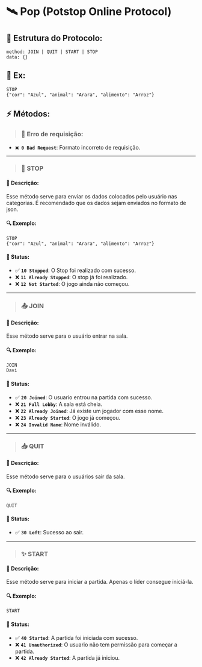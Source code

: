 # 🛰️ Pop (Potstop Online Protocol)

## 📌 Estrutura do Protocolo:
```
method: JOIN | QUIT | START | STOP
data: {}
```

## 📌 Ex:
```
STOP
{"cor": "Azul", "animal": "Arara", "alimento": "Arroz"}
```

## ⚡ Métodos:

> ### 🧩 Erro de requisição:
- **`❌ 0 Bad Request`**: Formato incorreto de requisição.

---

> ### 🛑 STOP
#### 📖 Descrição:
Esse método serve para enviar os dados colocados pelo usuário nas categorias.
É recomendado que os dados sejam enviados no formato de json.
#### 🔍 Exemplo:
```
STOP
{"cor": "Azul", "animal": "Arara", "alimento": "Arroz"}
```
#### 📩 Status:
- ✅ **`10 Stopped`**: O Stop foi realizado com sucesso.
- ❌ **`11 Already Stopped`**: O stop já foi realizado.
- ❌ **`12 Not Started`**: O jogo ainda não começou.

---

> ### 📤 JOIN
#### 📖 Descrição:
Esse método serve para o usuário entrar na sala.
#### 🔍 Exemplo:
```
JOIN
Davi
```
#### 📩 Status:
- ✅ **`20 Joined`**: O usuario entrou na partida com sucesso.
- ❌ **`21 Full Lobby`**: A sala está cheia.
- ❌ **`22 Already Joined`**: Já existe um jogador com esse nome.
- ❌ **`23 Already Started`**: O jogo já começou.
- ❌ **`24 Invalid Name`**: Nome inválido.

---

> ### 📥 QUIT
#### 📖 Descrição:
Esse método serve para o usuários sair da sala.
#### 🔍 Exemplo:
```
QUIT
```
#### 📩 Status:
- ✅ **`30 Left`**: Sucesso ao sair.

---

> ### ✨ START
#### 📖 Descrição:
Esse método serve para iniciar a partida. Apenas o líder consegue iniciá-la.
#### 🔍 Exemplo:
```
START
```
#### 📩 Status:
- ✅ **`40 Started`**: A partida foi iniciada com sucesso.
- ❌ **`41 Unauthorized`**: O usuario não tem permissão para começar a partida.
- ❌ **`42 Already Started`**: A partida já iniciou.
<!-- 
---

> ### 🔄️ RESTART
#### 📖 Descrição:
Esse método serve para recomeçar a partida. Apenas o líder consegue.
#### 🔍 Exemplo:
```
RESTART
```
#### 📩 Status:
- ✅ **`50 Restarted`**: A partida foi iniciada com sucesso.
- ❌ **`51 Unauthorized`**: O usuario não tem permissão para recomeçar a partida (não é o lider).
- ❌ **`52 Game Not Ended`**: A partida não acabou, nem começou.
 -->

<!-- ---

> ### 🪦 END
#### 🛠️ Requisição:
- O usuário envia uma requisição `END` para o servidor.
- Os dados a serem enviados ao servidor estarão em **`data`**.

#### 📩 Resposta:
- ✅ **`50 End`**: Partida encerrada com sucesso.
- ❌ **`54 End Failed`**: Não foi possivel encerrar a partida. -->